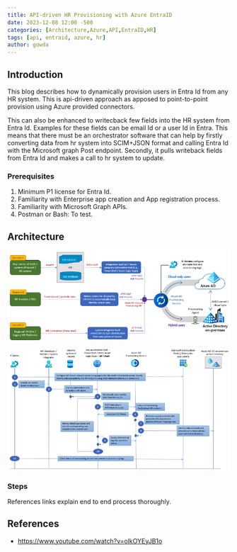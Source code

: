 ```yaml
---
title: API-driven HR Provisioning with Azure EntraID
date: 2023-12-08 12:00 -500
categories: [Architecture,Azure,API,EntraID,HR]
tags: [api, entraid, azure, hr]
author: gowda
---
```


## Introduction

This blog describes how to dynamically provision users in Entra Id from any HR system. This is api-driven approach as apposed to point-to-point provision using Azure provided connectors.

This can also be enhanced to writecback few fields into the HR system from Entra Id. Examples for these fields can be email Id or a user Id in Entra. This means that there must be an orchestrator software that can help by firstly converting data from hr system into SCIM+JSON format and calling Entra Id with the Microsoft graph Post endpoint. Secondly, it pulls writeback fields from Entra Id and makes a call to hr system to update.

### Prerequisites

1. Minimum P1 license for Entra Id.
2. Familiarity with Enterprise app creation and App registration process.
3. Familiarity with Microsoft Graph APIs.
4. Postman or Bash: To test.

## Architecture

![Desktop View](/assets/img/hr-system/api-driven-arch.png)

![Desktop View](/assets/img/hr-system/seq-diagram.png)

### Steps

References links explain end to end process thoroughly.

## References
 * <https://www.youtube.com/watch?v=olkOYEyJB1o>
<!--* <https://www.youtube.com/watch?v=4FLEroQ8zmQ>
* <https://learn.microsoft.com/en-us/entra/identity/app-provisioning/inbound-provisioning-api-curl-tutorial> -->
